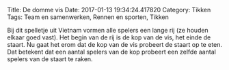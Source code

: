 Title: De domme vis
Date: 2017-01-13 19:34:24.417820
Category: Tikken
Tags: Team en samenwerken, Rennen en sporten, Tikken

Bij dit spelletje uit Vietnam vormen alle spelers een lange rij (ze houden elkaar goed vast). Het begin van de rij is de kop van de vis, het einde de staart. Nu gaat het erom dat de kop van de vis probeert de staart op te eten. Dat betekent dat een aantal spelers van de kop probeert een zelfde aantal spelers van de staart te raken.
